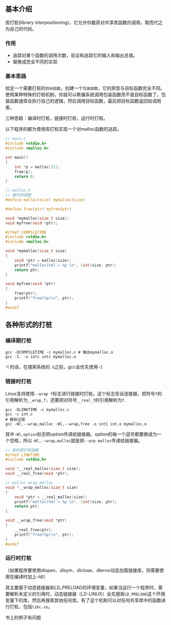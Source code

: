 ## 基本介绍

库打桩(library interpositioning)，它允许你截获对共享库函数的调用，取而代之为自己的代码。

### 作用

+ 追踪对某个函数的调用次数，验证和追踪它的输入和输出总值。
+ 替换成完全不同的实现

### 基本思路

给定一个需要打桩的`目标函数`，创建一个`包装函数`，它的原型与目标函数完全不同。使用某种特殊的打桩机制，你就可以欺骗系统调用包装函数而不是目标函数了。包装函数通常会执行自己的逻辑，然后调用目标函数，最后把目标函数返回给调用者。

三种思路：编译时打桩，链接时打桩，运行时打桩。

以下程序的都为使用库打桩实现一个对malloc函数的追踪。

```c
// main.c
#include <stdio.h>
#include <malloc.h>

int main() 
{
    int *p = malloc(32);
    free(p);
    return 0;
}
```

```c
// malloc.h
// 替代的函数 
#define malloc(size) mymalloc(size)  

#define free(ptr) myfree(ptr)

void *mymalloc(size_t size);
void myfree(void *ptr);
```

```c
#ifdef COMPILETIME
#include <stdio.h>
#include <malloc.h>

void *mymalloc(size_t size) 
{
    void *ptr = malloc(size);
    printf("malloc(%d) = %p \n", (int)size, ptr);
    return ptr;
}

void myfree(void *ptr)
{
    free(ptr);
    printf("free(%p)\n", ptr);
}
#endif
```

## 各种形式的打桩

### 编译期打桩

```shell
gcc -DCOMPILETIME -c mymalloc.c # 输出mymalloc.o
gcc -I. -o intc intc mymalloc.o 
```

-I 的话，在搜索系统的`.h`之前，gcc会优先使用`-I`

### 链接时打桩

Linux支持使用`--wrap f`标志进行链接时打桩。这个标志告诉连接器，把符号`f`的引用解析为`__wrap_f`，还要把对符号`__real_f`的引用解析为`f`.

```shell
gcc -DLINKTIME -c mymalloc.c
gcc -c int.c
# 解析过程
gcc -Wl,--wrap,malloc -Wl,--wrap,free -o int1 int.o mymalloc.o
```
其中`-Wl,option`标志把option传递给链接器。option的每一个逗号都要换成为一个空格，所以`-Wl,--wrap,malloc`就是把`--wrp malloc`传递给链接器。

```c
// 新的库打桩函数
#ifdef LINKTIME
#include <stdio.h>

void *__real_malloc(size_t size);
void __real_free(void *ptr);

// malloc wrap malloc
void *__wrap_malloc(size_t size)
{
    void *ptr = __real_malloc(size);
    printf("malloc(%d) = %p \n", (int)size, ptr);
    return ptr;
}

void __wrap_free(void *ptr)
{
    __real_free(ptr);
    printf("free(%p)\n", ptr);
}
#endif
```

### 运行时打桩

（如果程序要使用dlopen、dlsym、dlclose、dlerror动态加载链接库，则需要使用在编译时加上-ldl）

其主要基于动态链接器和LD_PRELOAD的环境变量，如果当运行一个程序时，需要解析未定义的引用时，动态链接器（LD-LINUX）会先搜索`LD_PRELOAD`这个环境变量下的库，然后再搜索其他任何库。有了这个机制可以对任何共享库中的函数进行打桩，包括`libc.so`。

书上的例子有问题
